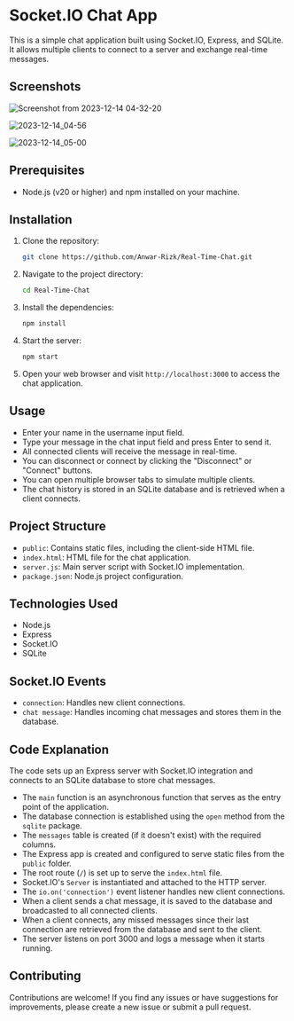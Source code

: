 # Socket.IO Chat App

This is a simple chat application built using Socket.IO, Express, and SQLite. It allows multiple clients to connect to a server and exchange real-time messages.

## Screenshots

![Screenshot from 2023-12-14 04-32-20](https://github.com/Anwar-Rizk/Real-Time-Chat/assets/74681273/5841345f-c655-4c05-91f0-5fff4e4e27c5)

![2023-12-14_04-56](https://github.com/Anwar-Rizk/Real-Time-Chat/assets/74681273/0d06c392-e432-4bdf-9e47-16ecf745d3b5)

![2023-12-14_05-00](https://github.com/Anwar-Rizk/Real-Time-Chat/assets/74681273/2a378a05-8198-4f78-9252-f13e9348608c)

## Prerequisites

- Node.js (v20 or higher) and npm installed on your machine.

## Installation

1. Clone the repository:

   ```bash
   git clone https://github.com/Anwar-Rizk/Real-Time-Chat.git
   ```

2. Navigate to the project directory:

   ```bash
   cd Real-Time-Chat
   ```

3. Install the dependencies:

   ```bash
   npm install
   ```

4. Start the server:

   ```bash
   npm start
   ```

5. Open your web browser and visit `http://localhost:3000` to access the chat application.

## Usage

- Enter your name in the username input field.
- Type your message in the chat input field and press Enter to send it.
- All connected clients will receive the message in real-time.
- You can disconnect or connect by clicking the "Disconnect" or "Connect" buttons.
- You can open multiple browser tabs to simulate multiple clients.
- The chat history is stored in an SQLite database and is retrieved when a client connects.

## Project Structure

- `public`: Contains static files, including the client-side HTML file.
- `index.html`: HTML file for the chat application.
- `server.js`: Main server script with Socket.IO implementation.
- `package.json`: Node.js project configuration.

## Technologies Used

- Node.js
- Express
- Socket.IO
- SQLite

## Socket.IO Events

- `connection`: Handles new client connections.
- `chat message`: Handles incoming chat messages and stores them in the database.

## Code Explanation

The code sets up an Express server with Socket.IO integration and connects to an SQLite database to store chat messages.

- The `main` function is an asynchronous function that serves as the entry point of the application.
- The database connection is established using the `open` method from the `sqlite` package.
- The `messages` table is created (if it doesn't exist) with the required columns.
- The Express app is created and configured to serve static files from the `public` folder.
- The root route (`/`) is set up to serve the `index.html` file.
- Socket.IO's `Server` is instantiated and attached to the HTTP server.
- The `io.on('connection')` event listener handles new client connections.
- When a client sends a chat message, it is saved to the database and broadcasted to all connected clients.
- When a client connects, any missed messages since their last connection are retrieved from the database and sent to the client.
- The server listens on port 3000 and logs a message when it starts running.

## Contributing

Contributions are welcome! If you find any issues or have suggestions for improvements, please create a new issue or submit a pull request.
